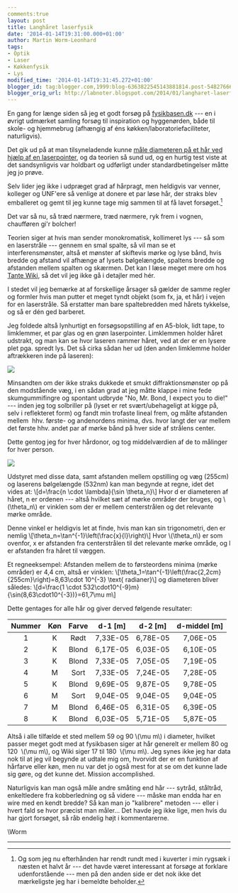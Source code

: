 ```yaml
---
comments:true
layout: post
title: Langhåret laserfysik
date: '2014-01-14T19:31:00.000+01:00'
author: Martin Worm-Leonhard
tags:
- Optik
- Laser
- Køkkenfysik
- Lys
modified_time: '2014-01-14T19:31:45.272+01:00'
blogger_id: tag:blogger.com,1999:blog-6363822545143881814.post-5482766647721265774
blogger_orig_url: http://labnoter.blogspot.com/2014/01/langharet-laserfysik.html
---
```


En gang for længe siden så jeg et godt forsøg
på [fysikbasen.dk](http://fysikbasen.dk/) --- en i øvrigt udmærket samling
forsøg til inspiration og hyggenørden, både til skole- og hjemmebrug
(afhængig af éns køkken/laboratoriefaciliteter, naturligvis). 

Det gik ud
på at man tilsyneladende kunne [måle diameteren på et hår ved hjælp af
en laserpointer](http://fysikbasen.dk/index.php?page=Vis&id=87), og da
teorien så sund ud, og en hurtig test viste at det sandsynligvis var
holdbart og udførligt under standardbetingelser måtte jeg jo prøve.

Selv lider jeg ikke i udpræget grad af hårpragt, men heldigvis var
venner, kolleger og UNF'ere så venlige at donere et par løse hår, der
straks blev emballeret og gemt til jeg kunne tage mig sammen til at få
lavet forsøget.[^1]

Det var så nu, så træd nærmere, træd nærmere, ryk frem i vognen,
chaufføren gi'r bolcher!

Teorien siger at hvis man sender monokromatisk, kollimeret lys --- så som
en laserstråle --- gennem en smal spalte, så vil man se et
interferensmønster, altså et mønster af skiftevis mørke og lyse bånd,
hvis bredde og afstand vil afhænge af lysets bølgelængde, spaltens
bredde og afstanden mellem spalten og skærmen. Det kan I læse meget mere
om hos [Tante Wiki](http://en.wikipedia.org/wiki/Diffraction#Single-slit_diffraction),
så det vil jeg ikke gå i detajler med hér.

I stedet vil jeg bemærke at af forskellige årsager så gælder de samme
regler og formler hvis man putter et meget tyndt objekt (som fx, ja, et
hår) i vejen for en laserstråle. Så erstatter man bare spaltebredden med
hårets tykkelse, og så er dén ged barberet.

Jeg foldede altså lynhurtigt en forsøgsopstilling af en A5-blok, lidt
tape, to limklemmer, et par glas og en grøn laserpointer. Limklemmen
holder håret udstrakt, og man kan se hvor laseren rammer håret, ved at
der er en lysere plet pga. spredt lys. Det så cirka sådan her ud (den
anden limklemme holder aftrækkeren inde på laseren):

[![]({{site.url}}/images/-Ka6PF-M5dlY/UtV4ICGu70I/AAAAAAAACBw/Gx_p1d7btWE/s400/2014-01-14+17.24.50.jpg)]({{site.url}}/images/-Ka6PF-M5dlY/UtV4ICGu70I/AAAAAAAACBw/Gx_p1d7btWE/s1600/2014-01-14+17.24.50.jpg)

Minsandten om der ikke straks dukkede et smukt diffraktionsmønster op på
den modstående væg, i en sådan grad at jeg måtte klappe i mine fede
skumgummifingre og spontant udbryde "No, Mr. Bond, I expect you to die!"
--- inden jeg tog solbriller på (lyset er ret svært/ubehageligt at kigge
på, selv i reflekteret form) og fandt min trofaste lineal frem, og målte
afstanden mellem  hhv. første- og andenordens minima, dvs. hvor langt
der var mellem det første hhv. andet par af mørke bånd på hver side af
strålens center.

Dette gentog jeg for hver hårdonor, og tog middelværdien af de to
målinger for hver person.

[![]({{site.url}}/images/-fWnlWxBzopk/UtV4I5if-HI/AAAAAAAACB0/UFLlgfHmplI/s400/2014-01-14+17.25.45.jpg)]({{site.url}}/images/-fWnlWxBzopk/UtV4I5if-HI/AAAAAAAACB0/UFLlgfHmplI/s1600/2014-01-14+17.25.45.jpg)

Udstyret med disse data, samt afstanden mellem opstilling og væg (255cm)
og laserens bølgelængde (532nm) kan man begynde at regne, idet det vides
at: \\[d=\\frac{n \cdot \lambda}{\sin \theta_n}\\] 
Hvor d er
diameteren af håret, n er ordenen --- altså hvilket sæt af mørke områder
der bruges, og \\(\\theta_n\\) er vinklen som der er mellem
centerstrålen og det relevante mørke område. 

Denne vinkel er heldigvis
let at finde, hvis man kan sin trigonometri, den er nemlig
\\[\theta_n=\tan^{-1}\left(\frac{x}{l}\right)\\] Hvor
\\(\\theta_n\\) er som ovenfor, x er afstanden fra centerstrålen til
det relevante mørke område, og l er afstanden fra håret til væggen.

Et regneeksempel: Afstanden mellem de to førsteordens minima (mørke
områder) er 4,4 cm, altså er vinklen: 
\\[\theta_1=\tan^{-1}\left(\frac{2,2cm}{255cm}\right)=8,63\cdot 10^{-3} \text{ radianer}\\]
og diameteren bliver således:
\\[d=\frac{1 \cdot 532\cdot10^{-9}m}{\sin(8,63\cdot10^{-3})}=61,7\mu m\\]

Dette gentages for alle hår og giver derved følgende resultater:

| Nummer | Køn | Farve |  d-1 [m] |  d-2 [m] | d-middel [m] |
|:------:|:---:|:-----:|:--------:|:--------:|:------------:|
|    1   |  K  |  Rødt | 7,33E-05 | 6,78E-05 |   7,06E-05   |
|    2   |  K  | Blond | 6,17E-05 | 6,03E-05 |   6,10E-05   |
|    3   |  K  | Blond | 7,33E-05 | 7,05E-05 |   7,19E-05   |
|    4   |  M  |  Sort | 7,33E-05 | 7,24E-05 |   7,28E-05   |
|    5   |  K  | Blond | 9,69E-05 | 9,87E-05 |   9,78E-05   |
|    6   |  M  |  Sort | 9,04E-05 | 9,04E-05 |   9,04E-05   |
|    7   |  M  | Blond | 6,46E-05 | 6,31E-05 |   6,39E-05   |
|    8   |  K  | Blond | 6,03E-05 | 5,71E-05 |   5,87E-05   |


Altså i alle tilfælde et sted mellem 59 og 90 \\(\mu m\\) i diameter,
hvilket passer meget godt med at fysikbasen siger at hår generelt er
mellem 80 og 120  \\(\mu m\\), og Wiki siger 17 til 180  \\(\mu m\\).
Jeg synes ikke jeg har data nok til at jeg vil begynde at udtale mig om,
hvorvidt der er en funktion af hårfarve eller køn, men nu var det jo
også mest for at se om det kunne lade sig gøre, og det kunne det.
Mission accomplished.

Naturligvis kan man også måle andre småting end hår --- sytråd, ståltråd,
enkeltledere fra kobberledning og så videre --- måske man endda har en
wire med en kendt bredde? Så kan man jo "kalibrere" metoden --- eller i
hvert fald se hvor præcist man måler... Det havde jeg ikke lige, men
hvis du har gjort forsøget, så råb endelig højt i kommentarerne.

\\Worm

------------------------------------------------------------------------

[^1]: Og som jeg nu efterhånden har rendt rundt med i kuverter i min
    rygsæk i næsten et halvt år --- det havde været interessant at forsøge at
    forklare udenforstående --- men på den anden side er det nok ikke det
    mærkeligste jeg har i bemeldte beholder.
